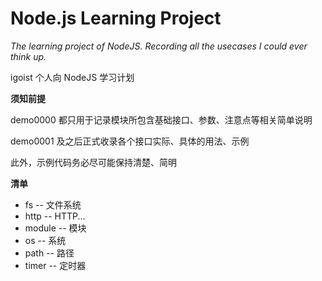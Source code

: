 # Node.js Learning Project

*The learning project of NodeJS. Recording all the usecases I could ever think up.*

igoist 个人向 NodeJS 学习计划


**须知前提**

demo0000 都只用于记录模块所包含基础接口、参数、注意点等相关简单说明

demo0001 及之后正式收录各个接口实际、具体的用法、示例

此外，示例代码务必尽可能保持清楚、简明


**清单**

* fs -- 文件系统
* http -- HTTP...
* module -- 模块
* os -- 系统
* path -- 路径
* timer -- 定时器
